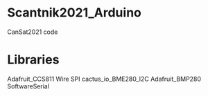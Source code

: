 # Scantnik2021_Arduino
CanSat2021 code
# Libraries
Adafruit_CCS811
Wire
SPI
cactus_io_BME280_I2C
Adafruit_BMP280
SoftwareSerial
